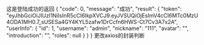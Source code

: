 这是登陆成功的返回
{
    "code": 0,
    "message": "成功",
    "result": {
        "token": "eyJhbGciOiJIUzI1NiIsInR5cCI6IkpXVCJ9.eyJVSUQiOjEsImV4cCI6MTc0MzU4ODA1MH0.7_sUSESa4GY4KYL5zafw1DrCcfn6HWS-Ct7Cv3A7x2A",
        "userInfo": {
            "id": 1,
            "username": "admin",
            "nickname": "111",
            "avatar": "",
            "introduction": "",
            "roles": null
        }
    }
}
更改axios的封装判断
